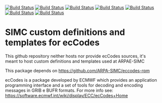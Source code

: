 [![Build Status](https://badges.herokuapp.com/travis/ARPA-SIMC/eccodes-simc?branch=master&env=DOCKER_IMAGE=centos:7&label=centos7)](https://travis-ci.org/ARPA-SIMC/eccodes-simc)
[![Build Status](https://badges.herokuapp.com/travis/ARPA-SIMC/eccodes-simc?branch=master&env=DOCKER_IMAGE=centos:8&label=centos8)](https://travis-ci.org/ARPA-SIMC/eccodes-simc)
[![Build Status](https://badges.herokuapp.com/travis/ARPA-SIMC/eccodes-simc?branch=master&env=DOCKER_IMAGE=fedora:31&label=fedora31)](https://travis-ci.org/ARPA-SIMC/eccodes-simc)
[![Build Status](https://badges.herokuapp.com/travis/ARPA-SIMC/eccodes-simc?branch=master&env=DOCKER_IMAGE=fedora:32&label=fedora32)](https://travis-ci.org/ARPA-SIMC/eccodes-simc)
[![Build Status](https://badges.herokuapp.com/travis/ARPA-SIMC/eccodes-simc?branch=master&env=DOCKER_IMAGE=fedora:33&label=fedora33)](https://travis-ci.org/ARPA-SIMC/eccodes-simc)
[![Build Status](https://badges.herokuapp.com/travis/ARPA-SIMC/eccodes-simc?branch=master&env=DOCKER_IMAGE=fedora:rawhide&label=fedorarawhide)](https://travis-ci.org/ARPA-SIMC/eccodes-simc)
[![Build Status](https://copr.fedorainfracloud.org/coprs/simc/stable/package/eccodes-simc/status_image/last_build.png)](https://copr.fedorainfracloud.org/coprs/simc/stable/package/eccodes-simc/)

# SIMC custom definitions and templates for ecCodes



This github repository neither hosts nor provide ecCodes sources, it's meant to
host custom definitions and templates used at ARPAE-SIMC

This package depends on https://github.com/ARPA-SIMC/eccodes-rpm

ecCodes is a package developed by ECMWF which provides an application
programming interface and a set of tools for decoding and encoding messages in
GRIB e BUFR formats. For more info see:
https://software.ecmwf.int/wiki/display/ECC/ecCodes+Home
